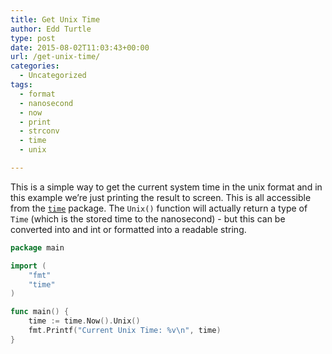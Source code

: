 ```yaml
---
title: Get Unix Time
author: Edd Turtle
type: post
date: 2015-08-02T11:03:43+00:00
url: /get-unix-time/
categories:
  - Uncategorized
tags:
  - format
  - nanosecond
  - now
  - print
  - strconv
  - time
  - unix

---
```

This is a simple way to get the current system time in the unix format and in this example we&#8217;re just printing the result to screen. This is all accessible from the [`time`](https://golang.org/pkg/time/) package. The `Unix()` function will actually return a type of `Time` (which is the stored time to the nanosecond) - but this can be converted into and int or formatted into a readable string.

```go
package main

import (
    "fmt"
    "time"
)

func main() {
    time := time.Now().Unix()
    fmt.Printf("Current Unix Time: %v\n", time)
}
```